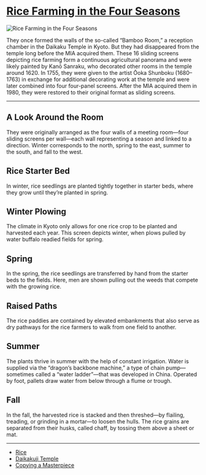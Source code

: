 # [Rice Farming in the Four Seasons](http://artstories.artsmia.org/#/o/22412)
![Rice Farming in the Four Seasons](http://api.artsmia.org/images/22412/large.jpg)

They once formed the walls of the so-called “Bamboo Room,” a reception chamber in the Daikaku Temple in Kyoto. But they had disappeared from the temple long before the MIA acquired them. These 16 sliding screens depicting rice farming form a continuous agricultural panorama and were likely painted by Kanō Sanraku, who decorated other rooms in the temple around 1620. In 1755, they were given to the artist Ōoka Shunboku (1680–1763) in exchange for additional decorating work at the temple and were later combined into four four-panel screens. After the MIA acquired them in 1980, they were restored to their original format as sliding screens.

---

## A Look Around the Room

They were originally arranged as the four walls of a meeting room—four sliding screens per wall—each wall representing a season and linked to a direction. Winter corresponds to the north, spring to the east, summer to the south, and fall to the west.

## Rice Starter Bed

In winter, rice seedlings are planted tightly together in starter beds, where they grow until they’re planted in spring.

## Winter Plowing

The climate in Kyoto only allows for one rice crop to be planted and harvested each year. This screen depicts winter, when plows pulled by water buffalo readied fields for spring.

## Spring

In the spring, the rice seedlings are transferred by hand from the starter beds to the fields. Here, men are shown pulling out the weeds that compete with the growing rice.

## Raised Paths

The rice paddies are contained by elevated embankments that also serve as dry pathways for the rice farmers to walk from one field to another.

## Summer

The plants thrive in summer with the help of constant irrigation. Water is supplied via the “dragon’s backbone machine,” a type of chain pump—sometimes called a “water ladder”—that was developed in China. Operated by foot, pallets draw water from below through a flume or trough.

## Fall

In the fall, the harvested rice is stacked and then threshed—by flailing, treading, or grinding in a mortar—to loosen the hulls. The rice grains are separated from their husks, called chaff, by tossing them above a sheet or mat.

---

* [Rice ](../stories/rice.md)
* [Daikakuji Temple](../stories/daikakuji-temple.md)
* [Copying a Masterpiece](../stories/copying-a-masterpiece.md)
